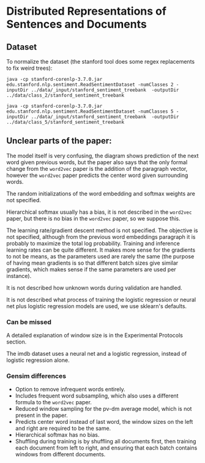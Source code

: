 # Distributed Representations of Sentences and Documents
## Dataset
To normalize the dataset (the stanford tool does some regex replacements to fix weird trees):

    java -cp stanford-corenlp-3.7.0.jar edu.stanford.nlp.sentiment.ReadSentimentDataset -numClasses 2 -inputDir ../data/_input/stanford_sentiment_treebank  -outputDir ../data/class_2/stanford_sentiment_treebank

    java -cp stanford-corenlp-3.7.0.jar edu.stanford.nlp.sentiment.ReadSentimentDataset -numClasses 5 -inputDir ../data/_input/stanford_sentiment_treebank  -outputDir ../data/class_5/stanford_sentiment_treebank

## Unclear parts of the paper:
The model itself is very confusing, the diagram shows prediction of the next word given previous words, but the paper also says that the only formal change from the `word2vec` paper is the addition of the paragraph vector, however the `word2vec` paper predicts the center word given surrounding words.

The random initializations of the word embedding and softmax weights are not specified.

Hierarchical softmax usually has a bias, it is not described in the `word2vec` paper, but there is no bias in the `word2vec` paper, so we suppose this.

The learning rate/gradient descent method is not specified. The objective is not specified, although from the previous word embeddings paragraph it is probably to maximize the total log probability. Training and inference learning rates can be quite different. It makes more sense for the gradients to not be means, as the parameters used are rarely the same (the purpose of having mean gradients is so that different batch sizes give similar gradients, which makes sense if the same parameters are used per instance).

It is not described how unknown words during validation are handled.

It is not described what process of training the logistic regression or neural net plus logistic regression models are used, we use sklearn's defaults.

### Can be missed
A detailed explanation of window size is in the Experimental Protocols section.

The imdb dataset uses a neural net and a logistic regression, instead of logistic regression alone.

### Gensim differences
- Option to remove infrequent words entirely.
- Includes frequent word subsampling, which also uses a different formula to the `word2vec` paper.
- Reduced window sampling for the pv-dm average model, which is not present in the paper.
- Predicts center word instead of last word, the window sizes on the left and right are required to be the same.
- Hierarchical softmax has no bias.
- Shuffling during training is by shuffling all documents first, then training each document from left to right, and ensuring that each batch contains windows from different documents.

